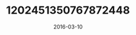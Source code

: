 ---
title: "1202451350767872448"
image: "2016-03-10 09.43.12 1202451350767872448_46248401"
date: "2016-03-10"
type: "photo"
---